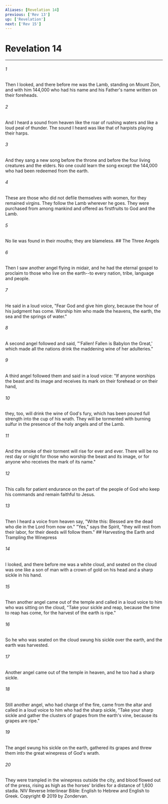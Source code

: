 ```yaml
---
Aliases: [Revelation 14]
previous: ['Rev 13']
up: ['Revelation']
next: ['Rev 15']
---
```

# Revelation 14

***


###### 1 
Then I looked, and there before me was the Lamb, standing on Mount Zion, and with him 144,000 who had his name and his Father's name written on their foreheads. 

###### 2 
And I heard a sound from heaven like the roar of rushing waters and like a loud peal of thunder. The sound I heard was like that of harpists playing their harps. 

###### 3 
And they sang a new song before the throne and before the four living creatures and the elders. No one could learn the song except the 144,000 who had been redeemed from the earth. 

###### 4 
These are those who did not defile themselves with women, for they remained virgins. They follow the Lamb wherever he goes. They were purchased from among mankind and offered as firstfruits to God and the Lamb. 

###### 5 
No lie was found in their mouths; they are blameless. ## The Three Angels 

###### 6 
Then I saw another angel flying in midair, and he had the eternal gospel to proclaim to those who live on the earth--to every nation, tribe, language and people. 

###### 7 
He said in a loud voice, "Fear God and give him glory, because the hour of his judgment has come. Worship him who made the heavens, the earth, the sea and the springs of water." 

###### 8 
A second angel followed and said, "'Fallen! Fallen is Babylon the Great,' which made all the nations drink the maddening wine of her adulteries." 

###### 9 
A third angel followed them and said in a loud voice: "If anyone worships the beast and its image and receives its mark on their forehead or on their hand, 

###### 10 
they, too, will drink the wine of God's fury, which has been poured full strength into the cup of his wrath. They will be tormented with burning sulfur in the presence of the holy angels and of the Lamb. 

###### 11 
And the smoke of their torment will rise for ever and ever. There will be no rest day or night for those who worship the beast and its image, or for anyone who receives the mark of its name." 

###### 12 
This calls for patient endurance on the part of the people of God who keep his commands and remain faithful to Jesus. 

###### 13 
Then I heard a voice from heaven say, "Write this: Blessed are the dead who die in the Lord from now on." "Yes," says the Spirit, "they will rest from their labor, for their deeds will follow them." ## Harvesting the Earth and Trampling the Winepress 

###### 14 
I looked, and there before me was a white cloud, and seated on the cloud was one like a son of man with a crown of gold on his head and a sharp sickle in his hand. 

###### 15 
Then another angel came out of the temple and called in a loud voice to him who was sitting on the cloud, "Take your sickle and reap, because the time to reap has come, for the harvest of the earth is ripe." 

###### 16 
So he who was seated on the cloud swung his sickle over the earth, and the earth was harvested. 

###### 17 
Another angel came out of the temple in heaven, and he too had a sharp sickle. 

###### 18 
Still another angel, who had charge of the fire, came from the altar and called in a loud voice to him who had the sharp sickle, "Take your sharp sickle and gather the clusters of grapes from the earth's vine, because its grapes are ripe." 

###### 19 
The angel swung his sickle on the earth, gathered its grapes and threw them into the great winepress of God's wrath. 

###### 20 
They were trampled in the winepress outside the city, and blood flowed out of the press, rising as high as the horses' bridles for a distance of 1,600 stadia. NIV Reverse Interlinear Bible: English to Hebrew and English to Greek. Copyright © 2019 by Zondervan.

